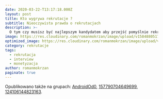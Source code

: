 ```yaml
---
date: 2020-03-22-T13:17:18.000Z
layout: post
title: Kto wygrywa rekrutacje ?
subtitle: Nieoczywista prawda o rekrutacjach
description: >-
  O tym czy musisz być najlepszym kandydatem aby przejść pomyślnie rekrutację. Oraz jak zwiększyć swoje szanse na rozmowie rekrutacyjnej.
image: https://res.cloudinary.com/romanmokrzan/image/upload/v1584880517/razem_ahxykg.jpg
optimized_image: https://res.cloudinary.com/romanmokrzan/image/upload/v1584880517/maly_wphdfq.jpg
category: rekrutacje
tags:
  - rekrutacja
  - interview
  - monetyzacja
author: romanmokrzan
paginate: true
---
```

Opublikowano także na grupach: [AndroidOd0](https://www.facebook.com/groups/AndroidOd0/), [157790704649699](https://www.facebook.com/groups/157790704649699/), [124106144823163](https://www.facebook.com/groups/124106144823163/).
